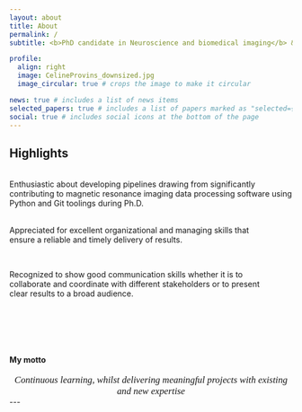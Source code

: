 ```yaml
---
layout: about
title: About
permalink: /
subtitle: <b>PhD candidate in Neuroscience and biomedical imaging</b> &nbsp;&nbsp;&nbsp;&nbsp; <i class="fas fa-map-marker-alt"></i> Switzerland &nbsp;&nbsp;&nbsp;&nbsp;&nbsp;<br> <i class="fas fa-envelope"></i><a href="mailto:provins.celine@hotmail.com"> provins.celine@hotmail.com</a> &nbsp;&nbsp;&nbsp;&nbsp; <i class="fab fa-linkedin"></i><a href="https://www.linkedin.com/in/céline-provins-142a46191/"> LinkedIn</a>

profile:
  align: right
  image: CelineProvins_downsized.jpg
  image_circular: true # crops the image to make it circular

news: true # includes a list of news items
selected_papers: true # includes a list of papers marked as "selected={true}"
social: true # includes social icons at the bottom of the page
---
```


<h2> Highlights </h2>
<div style="padding-bottom: 40px; white-space: pre-line;">
Enthusiastic about developing pipelines drawing from significantly contributing to magnetic resonance imaging data processing software using Python and Git toolings during Ph.D.

Appreciated for excellent organizational and managing skills that ensure a reliable and timely delivery of results.

Recognized to show good communication skills whether it is to collaborate and coordinate with different stakeholders or to present clear results to a broad audience.

</div>

## <h4> My motto </h4>

<div style="text-align: center; font-family: 'Didot', serif; font-size: 1.2em; font-style: italic;">
Continuous learning, whilst delivering meaningful projects with existing and new expertise
</div>
---

<!-- > <span style="font-family: 'Didot', serif; font-size: 1.0em; font-style: italic; margin-top: 0;">
> Continuous learning, whilst delivering meaningful projects with existing and new expertise
> </span> -->
